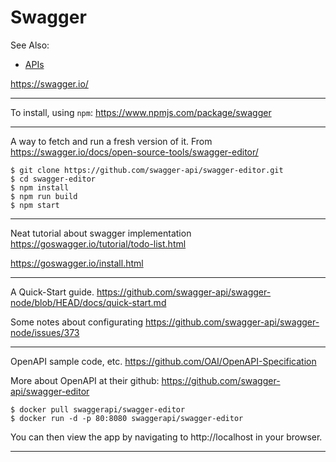 # Swagger

See Also:

 - [APIs](APIs.md)

https://swagger.io/

---

To install, using `npm`:
https://www.npmjs.com/package/swagger

---

A way to fetch and run a fresh version of it.
From https://swagger.io/docs/open-source-tools/swagger-editor/

    $ git clone https://github.com/swagger-api/swagger-editor.git
    $ cd swagger-editor
    $ npm install
    $ npm run build
    $ npm start

---

Neat tutorial about swagger implementation
https://goswagger.io/tutorial/todo-list.html

https://goswagger.io/install.html

---

A Quick-Start guide.
https://github.com/swagger-api/swagger-node/blob/HEAD/docs/quick-start.md

Some notes about configurating
https://github.com/swagger-api/swagger-node/issues/373

---

OpenAPI sample code, etc.
https://github.com/OAI/OpenAPI-Specification

More about OpenAPI at their github:
https://github.com/swagger-api/swagger-editor

    $ docker pull swaggerapi/swagger-editor
    $ docker run -d -p 80:8080 swaggerapi/swagger-editor

You can then view the app by navigating to http://localhost in your browser.

---
